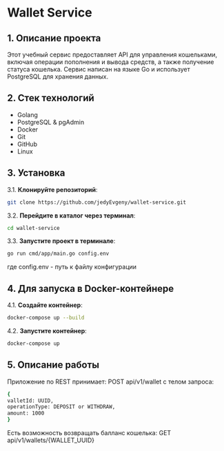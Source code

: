 # Wallet Service
## 1. Описание проекта

Этот учебный сервис предоставляет API для управления кошельками, включая операции пополнения и вывода средств, а также получение статуса кошелька. Сервис написан на языке Go и использует PostgreSQL для хранения данных.

## 2. Стек технологий

- Golang
- PostgreSQL & pgAdmin
- Docker
- Git
- GitHub
- Linux

## 3. Установка

3.1. **Клонируйте репозиторий**:
   ```bash
   git clone https://github.com/jedyEvgeny/wallet-service.git
 ```

3.2. **Перейдите в каталог через терминал**:

   ```bash
   cd wallet-service
 ```

3.3. **Запустите проект в терминале**:

   ```bash
   go run cmd/app/main.go config.env
 ```
где config.env - путь к файлу конфигурации

## 4. Для запуска в Docker-контейнере

4.1. **Создайте контейнер**:
   ```bash
   docker-compose up --build
 ```

4.2. **Запустите контейнер**:
   ```bash
   docker-compose up
 ```

## 5. Описание работы
Приложение по REST принимает:
POST api/v1/wallet с телом запроса:
 ```bash
{
valletId: UUID,
operationType: DEPOSIT or WITHDRAW,
amount: 1000
}
 ```

Есть возможность возвращать балланс кошелька:
GET api/v1/wallets/{WALLET_UUID}


